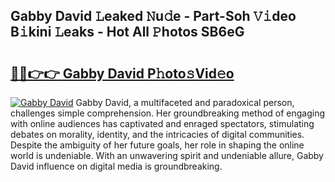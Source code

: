 ## Gabby David 𝙻eaked 𝙽u𝚍e - Part-Soh 𝚅𝚒deo B𝚒kini 𝙻eaks - Hot All 𝙿hotos SB6eG

# <h2><a href="http://ld0gzf1.urlbe.top/?page=Gabby+David">🔗🔗👉👉 Gabby David P𝚑oto𝚜Vid𝚎o</a></h2>

[![Gabby David](https://i.imgur.com/eBuTRDB.gif)](http://ld0gzf1.urlbe.top/?page=Gabby+David)
Gabby David, a multifaceted and paradoxical person, challenges simple comprehension. Her groundbreaking method of engaging with online audiences has captivated and enraged spectators, stimulating debates on morality, identity, and the intricacies of digital communities. Despite the ambiguity of her future goals, her role in shaping the online world is undeniable. With an unwavering spirit and undeniable allure, Gabby David influence on digital media is groundbreaking.
